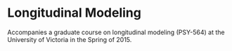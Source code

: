 Longitudinal Modeling
============

Accompanies a graduate course on longitudinal modeling (PSY-564) at the University of Victoria in the Spring of 2015. 
